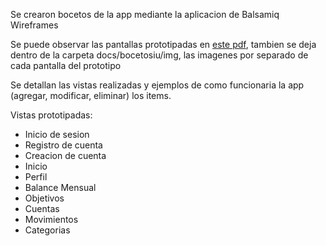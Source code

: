 Se crearon bocetos de la app mediante la aplicacion de Balsamiq Wireframes

Se puede observar las pantallas prototipadas en [este pdf](https://drive.google.com/file/d/1xi4pTRYLLAYN5Q5OCFN2kCdlXMyfSUuH/view), tambien se deja dentro de la carpeta docs/bocetosiu/img, las imagenes por separado de cada pantalla del prototipo

Se detallan las vistas realizadas y ejemplos de como funcionaria la app (agregar, modificar, eliminar) los items.

Vistas prototipadas:
- Inicio de sesion
- Registro de cuenta
- Creacion de cuenta
- Inicio
- Perfil
- Balance Mensual
- Objetivos
- Cuentas
- Movimientos
- Categorias
